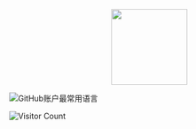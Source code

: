 <div align="center"> <img height="137px" src="https://github-readme-stats.vercel.app/api?username=liquidGo&hide_title=true&hide_border=true&show_icons=trueline_height=21&text_color=000&icon_color=000&bg_color=0,ea6161,ffc64d,fffc4d,52fa5a&theme=graywhite" /> </div>

![GitHub账户最常用语言](https://github-stats.ubrong.com/api/top-langs/?username=liquidGo&layout=compact&theme=tokyonight)

![Visitor Count](https://profile-counter.glitch.me/{liquidGo}/count.svg)
